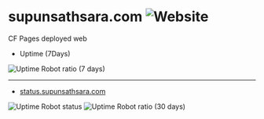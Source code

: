# supunsathsara.com ![Website](https://img.shields.io/website?url=https%3A%2F%2Fold.supunsathsara.com)
CF Pages deployed web

- Uptime (7Days)

![Uptime Robot ratio (7 days)](https://img.shields.io/uptimerobot/ratio/7/m790776048-a6120c6c14dd15ac54e3b319)


<hr>

- [status.supunsathsara.com](status.supunsathsara.com])

![Uptime Robot status](https://img.shields.io/uptimerobot/status/m791762453-87a1e6bf83f0316795ea27c1)
![Uptime Robot ratio (30 days)](https://img.shields.io/uptimerobot/ratio/m791762453-87a1e6bf83f0316795ea27c1)

